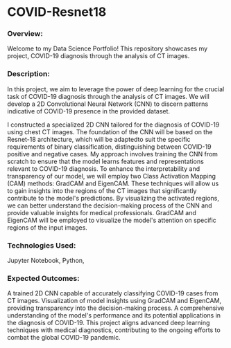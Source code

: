# COVID-Resnet18

### Overview:
Welcome to my Data Science Portfolio! This repository showcases my project, COVID-19 diagnosis through the analysis of CT images. 

### Description:
In this project, we aim to leverage the power of deep learning for the crucial task of COVID-19 diagnosis through the analysis of CT images. We will develop a 2D Convolutional Neural Network (CNN) to discern patterns indicative of COVID-19 presence in the provided dataset.

I constructed a specialized 2D CNN tailored for the diagnosis of COVID-19 using chest CT images. The foundation of the CNN will be based on the Resnet-18 architecture, which will be adaptedto suit the specific requirements of binary classification, distinguishing between COVID-19 positive and negative cases. My approach involves training the CNN from scratch to ensure that the model learns features and representations relevant to COVID-19 diagnosis. To enhance the interpretability and transparency of our model, we will employ two Class Activation Mapping (CAM) methods: GradCAM and EigenCAM. These  techniques will allow us to gain insights into the regions of the CT images that significantly contribute to the model's predictions. By visualizing the activated regions, we can better understand the decision-making process of the CNN and provide valuable insights for medical professionals. GradCAM and EigenCAM will be employed to visualize the model's attention on specific regions of the input images.

### Technologies Used:
Jupyter Notebook, Python, 

### Expected Outcomes:

A trained 2D CNN capable of accurately classifying COVID-19 cases from CT images. Visualization of model insights using GradCAM and EigenCAM, providing transparency into the decision-making process. A comprehensive understanding of the model's performance and its potential applications in the diagnosis of COVID-19. This project aligns advanced deep learning techniques with medical diagnostics, contributing to the ongoing efforts to combat the global COVID-19 pandemic.
